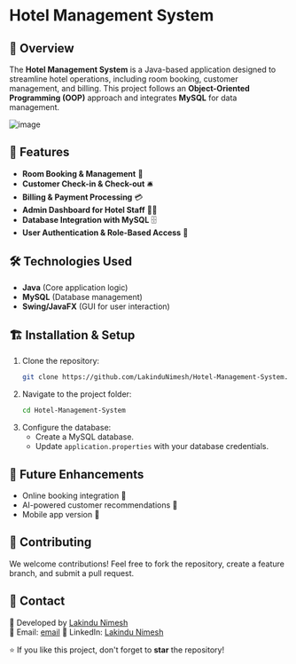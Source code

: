# Hotel Management System

## 📌 Overview
The **Hotel Management System** is a Java-based application designed to streamline hotel operations, including room booking, customer management, and billing. This project follows an **Object-Oriented Programming (OOP)** approach and integrates **MySQL** for data management.

![image](https://github.com/user-attachments/assets/ef16e64e-252c-4bc3-949d-ae96a99c07fb)


## 🚀 Features
- **Room Booking & Management** 🏨
- **Customer Check-in & Check-out** 🛎️
- **Billing & Payment Processing** 💳
- **Admin Dashboard for Hotel Staff** 👨‍💼
- **Database Integration with MySQL** 🗄️
- **User Authentication & Role-Based Access** 🔐

## 🛠️ Technologies Used
- **Java** (Core application logic)
- **MySQL** (Database management)
- **Swing/JavaFX** (GUI for user interaction)

## 🏗️ Installation & Setup
1. Clone the repository:
   ```sh
   git clone https://github.com/LakinduNimesh/Hotel-Management-System.git
   ```
2. Navigate to the project folder:
   ```sh
   cd Hotel-Management-System
   ```
3. Configure the database:
   - Create a MySQL database.
   - Update `application.properties` with your database credentials.


## 🎯 Future Enhancements
- Online booking integration 📅
- AI-powered customer recommendations 🤖
- Mobile app version 📱

## 🤝 Contributing
We welcome contributions! Feel free to fork the repository, create a feature branch, and submit a pull request.

## 📩 Contact
💼 Developed by [Lakindu Nimesh](https://github.com/LakinduNimesh)  
📧 Email: [email](nimeshlakoindu1@gmail.com) 
📌 LinkedIn: [Lakindu Nimesh](https://linkedin.com/in/lakindu-nimesh)


⭐ If you like this project, don't forget to **star** the repository!

